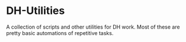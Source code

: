 # DH-Utilities
A collection of scripts and other utilities for DH work. Most of these are pretty basic automations of repetitive tasks.
